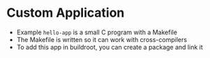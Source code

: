 # Custom Application

- Example `hello-app` is a small C program with a Makefile
- The Makefile is written so it can work with cross-compilers
- To add this app in buildroot, you can create a package and link it
